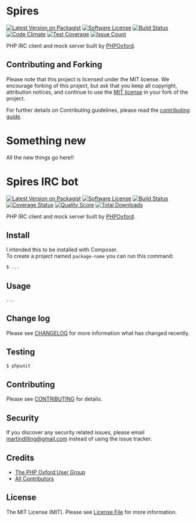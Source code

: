 # Spires
[![Latest Version on Packagist][ico-version]][link-packagist]
[![Software License][ico-license]](LICENSE.md)
[![Build Status](https://travis-ci.org/phpoxford/spires.svg?branch=master)](https://travis-ci.org/phpoxford/spires)
[![Code Climate](https://codeclimate.com/github/phpoxford/spires/badges/gpa.svg)](https://codeclimate.com/github/phpoxford/spires)
[![Test Coverage](https://codeclimate.com/github/phpoxford/spires/badges/coverage.svg)](https://codeclimate.com/github/phpoxford/spires/coverage)
[![Issue Count](https://codeclimate.com/github/phpoxford/spires/badges/issue_count.svg)](https://codeclimate.com/github/phpoxford/spires)

PHP IRC client and mock server built by [PHPOxford](http://phpoxford.uk).

## Contributing and Forking

Please note that this project is licensed under the MIT license. We encourage forking of this project, but ask that you keep all copyright, attribution notices, and continue to use the [MIT license](/LICENSE.md) in your fork of the project.

For further details on Contributing guidelines, please read the [contributing guide](/CONTRIBUTING.md).


# Something new
All the new things go here!!


# Spires IRC bot

[![Latest Version on Packagist][ico-version]][link-packagist]
[![Software License][ico-license]](LICENSE.md)
[![Build Status][ico-travis]][link-travis]
[![Coverage Status][ico-scrutinizer]][link-scrutinizer]
[![Quality Score][ico-code-quality]][link-code-quality]
[![Total Downloads][ico-downloads]][link-downloads]

PHP IRC client and mock server built by [PHPOxford](http://phpoxford.uk).

## Install

I intended this to be installed with Composer.  
To create a project named `package-name` you can run this command:

``` bash
$ ...
```

## Usage

``` php
...
```

## Change log

Please see [CHANGELOG](CHANGELOG.md) for more information what has changed recently.

## Testing

``` bash
$ phpunit
```

## Contributing

Please see [CONTRIBUTING](CONTRIBUTING.md) for details.

## Security

If you discover any security related issues, please email martindilling@gmail.com instead of using the issue tracker.

## Credits

- [The PHP Oxford User Group][link-author]
- [All Contributors][link-contributors]

## License

The MIT License (MIT). Please see [License File](LICENSE.md) for more information.

[ico-version]: https://img.shields.io/packagist/v/phpoxford/spires.svg?style=flat-square
[ico-license]: https://img.shields.io/badge/license-MIT-brightgreen.svg?style=flat-square
[ico-travis]: https://img.shields.io/travis/phpoxford/spires/master.svg?style=flat-square
[ico-scrutinizer]: https://img.shields.io/scrutinizer/coverage/g/phpoxford/spires.svg?style=flat-square
[ico-code-quality]: https://img.shields.io/scrutinizer/g/phpoxford/spires.svg?style=flat-square
[ico-downloads]: https://img.shields.io/packagist/dt/phpoxford/spires.svg?style=flat-square

[link-packagist]: https://packagist.org/packages/phpoxford/spires
[link-travis]: https://travis-ci.org/phpoxford/spires
[link-scrutinizer]: https://scrutinizer-ci.com/g/phpoxford/spires/code-structure
[link-code-quality]: https://scrutinizer-ci.com/g/phpoxford/spires
[link-downloads]: https://packagist.org/packages/phpoxford/spires
[link-author]: https://github.com/phpoxford
[link-contributors]: ../../contributors
